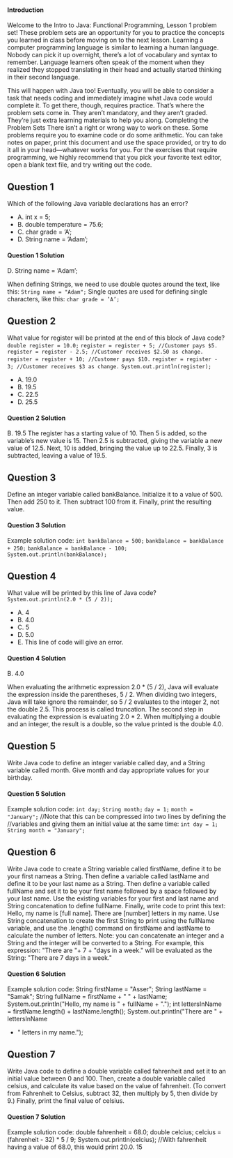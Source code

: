 #### Introduction
Welcome to the Intro to Java: Functional Programming, Lesson 1 problem set! These
problem sets are an opportunity for you to practice the concepts you learned in class before
moving on to the next lesson. Learning a computer programming language is similar to
learning a human language. Nobody can pick it up overnight, there’s a lot of vocabulary
and syntax to remember. Language learners often speak of the moment when they realized
they stopped translating in their head and actually started thinking in their second language.

This will happen with Java too! Eventually, you will be able to consider a task that needs
coding and immediately imagine what Java code would complete it. To get there, though,
requires practice.
That’s where the problem sets come in. They aren’t mandatory, and they aren’t graded.
They’re just extra learning materials to help you along.
Completing the Problem Sets
There isn’t a right or wrong way to work on these. Some problems require you to examine
code or do some arithmetic. You can take notes on paper, print this document and use the
space provided, or try to do it all in your head—whatever works for you. For the exercises
that require programming, we highly recommend that you pick your favorite text editor,
open a blank text file, and try writing out the code.

## Question 1
Which of the following Java variable declarations has an error?
- A. int x = 5;
- B. double temperature = 75.6;
- C. char grade = ’A’;
- D. String name = ’Adam’;

#### Question 1 Solution
D. String name = ’Adam’;

When defining Strings, we need to use double quotes around the text, like this:
```String name = "Adam";```
Single quotes are used for defining single characters, like this:
```char grade = ’A’;```

## Question 2
What value for register will be printed at the end of this block of Java code?
```double register = 10.0;```
```register = register + 5; //Customer pays $5.```
```register = register - 2.5; //Customer receives $2.50 as change.```
```register = register + 10; //Customer pays $10.```
```register = register - 3; //Customer receives $3 as change.```
```System.out.println(register);```

- A. 19.0
- B. 19.5
- C. 22.5
- D. 25.5

#### Question 2 Solution
B. 19.5
The register has a starting value of 10. Then 5 is added, so the variable’s new value is 15.
Then 2.5 is subtracted, giving the variable a new value of 12.5. Next, 10 is added, bringing
the value up to 22.5. Finally, 3 is subtracted, leaving a value of 19.5.

## Question 3
Define an integer variable called bankBalance. Initialize it to a value of 500. Then add 250
to it. Then subtract 100 from it. Finally, print the resulting value.

#### Question 3 Solution
Example solution code:
```int bankBalance = 500;```
```bankBalance = bankBalance + 250;```
```bankBalance = bankBalance - 100;```
```System.out.println(bankBalance);```

## Question 4
What value will be printed by this line of Java code?
```System.out.println(2.0 * (5 / 2));```

- A. 4
- B. 4.0
- C. 5
- D. 5.0
- E. This line of code will give an error.

#### Question 4 Solution
B. 4.0

When evaluating the arithmetic expression 2.0 * (5 / 2), Java will evaluate the expression
inside the parentheses, 5 / 2. When dividing two integers, Java will take ignore the
remainder, so 5 / 2 evaluates to the integer 2, not the double 2.5. This process is called
truncation. The second step in evaluating the expression is evaluating 2.0 * 2. When
multiplying a double and an integer, the result is a double, so the value printed is the double 4.0.

## Question 5
Write Java code to define an integer variable called day, and a String variable called month.
Give month and day appropriate values for your birthday.

#### Question 5 Solution
Example solution code:
```int day;```
```String month;```
```day = 1;```
```month = "January";```
//Note that this can be compressed into two lines by defining the
//variables and giving them an initial value at the same time:
```int day = 1;```
```String month = "January";```

## Question 6
Write Java code to create a String variable called firstName, define it to be your first nameas a String. Then define a variable called lastName and define it to be your last name as a String. Then define a variable called fullName and set it to be your first name followed by a space followed by your last name. Use the existing variables for your first and last name
and String concatenation to define fullName. Finally, write code to print this text:
Hello, my name is [full name].
There are [number] letters in my name.
Use String concatenation to create the first String to print using the fullName variable, and
use the .length() command on firstName and lastName to calculate the number of letters.
Note: you can concatenate an integer and a String and the integer will be converted to a
String. For example, this expression:
"There are "+ 7 + "days in a week."
will be evaluated as the String:
"There are 7 days in a week."

#### Question 6 Solution
Example solution code:
String firstName = "Asser";
String lastName = "Samak";
String fullName = firstName + " " + lastName;
System.out.println("Hello, my name is " + fullName + ".");
int lettersInName = firstName.length() + lastName.length();
System.out.println("There are " + lettersInName
+ " letters in my name.");

## Question 7
Write Java code to define a double variable called fahrenheit and set it to an initial value
between 0 and 100. Then, create a double variable called celsius, and calculate its value
based on the value of fahrenheit. (To convert from Fahrenheit to Celsius, subtract 32,
then multiply by 5, then divide by 9.) Finally, print the final value of celsius.

#### Question 7 Solution
Example solution code:
double fahrenheit = 68.0;
double celcius;
celcius = (fahrenheit - 32) * 5 / 9;
System.out.println(celcius);
//With fahrenheit having a value of 68.0, this would print 20.0.
15